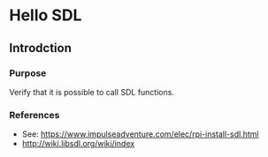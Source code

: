 # Hello SDL

## Introdction

### Purpose

Verify that it is possible to call SDL functions.

### References

* See: https://www.impulseadventure.com/elec/rpi-install-sdl.html
* http://wiki.libsdl.org/wiki/index
